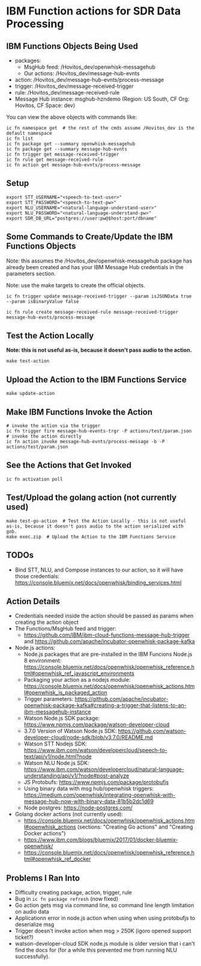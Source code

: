 # IBM Function actions for SDR Data Processing

## IBM Functions Objects Being Used

- packages:
    - MsgHub feed: /Hovitos_dev/openwhisk-messagehub
    - Our actions: /Hovitos_dev/message-hub-evnts
- action: /Hovitos_dev/message-hub-evnts/process-message
- trigger: /Hovitos_dev/message-received-trigger
- rule: /Hovitos_dev/message-received-rule
- Message Hub instance: msghub-hzndemo (Region: US South, CF Org: Hovitos, CF Space: dev)

You can view the above objects with commands like:
```
ic fn namespace get  # the rest of the cmds assume /Hovitos_dev is the default namespace
ic fn list
ic fn package get --summary openwhisk-messagehub
ic fn package get --summary message-hub-evnts
ic fn trigger get message-received-trigger
ic fn rule get message-received-rule
ic fn action get message-hub-evnts/process-message
```

## Setup

```
export STT_USERNAME="<speech-to-text-user>"
export STT_PASSWORD="<speech-to-text-pw>"
export NLU_USERNAME="<natural-language-understand-user>"
export NLU_PASSWORD="<natural-language-understand-pw>"
export SDR_DB_URL="postgres://user:pw@$host:port/dbname"
```

## Some Commands to Create/Update the IBM Functions Objects

Note: this assumes the /Hovitos_dev/openwhisk-messagehub package has already been created and has your IBM Message Hub credentials in the parameters section.

Note: use the make targets to create the official objects.

```
ic fn trigger update message-received-trigger --param isJSONData true --param isBinaryValue false

ic fn rule create message-received-rule message-received-trigger message-hub-evnts/process-message
```

## Test the Action Locally

**Note: this is not useful as-is, because it doesn't pass audio to the action.**

```
make test-action
```

## Upload the Action to the IBM Functions Service
```
make update-action
```

## Make IBM Functions Invoke the Action
```
# invoke the action via the trigger
ic fn trigger fire message-hub-events-trgr -P actions/test/param.json
# invoke the action directly
ic fn action invoke message-hub-evnts/process-message -b -P actions/test/param.json
```

## See the Actions that Get Invoked
```
ic fn activation poll
```

## Test/Upload the golang action (not currently used)
```
make test-go-action  # Test the Action Locally - this is not useful as-is, because it doesn't pass audio to the action serialized with gob.
make exec.zip  # Upload the Action to the IBM Functions Service
```

## TODOs
- Bind STT, NLU, and Compose instances to our action, so it will have those credentials: https://console.bluemix.net/docs/openwhisk/binding_services.html

## Action Details

- Credentials needed inside the action should be passed as params when creating the action object
- The Functions/MsgHub feed and trigger:
    - https://github.com/IBM/ibm-cloud-functions-message-hub-trigger  and  https://github.com/apache/incubator-openwhisk-package-kafka
- Node.js actions:
    - Node.js packages that are pre-installed in the IBM Funcions Node.js 8 environment: https://console.bluemix.net/docs/openwhisk/openwhisk_reference.html#openwhisk_ref_javascript_environments
    - Packaging your action as a nodejs module: https://console.bluemix.net/docs/openwhisk/openwhisk_actions.html#openwhisk_js_packaged_action
    - Trigger parameters: https://github.com/apache/incubator-openwhisk-package-kafka#creating-a-trigger-that-listens-to-an-ibm-messagehub-instance
    - Watson Node.js SDK package: https://www.npmjs.com/package/watson-developer-cloud
    - 3.7.0 Version of Watson Node.js SDK: https://github.com/watson-developer-cloud/node-sdk/blob/v3.7.0/README.md
    - Watson STT Nodejs SDK: https://www.ibm.com/watson/developercloud/speech-to-text/api/v1/node.html?node
    - Watson NLU Node.js SDK: https://www.ibm.com/watson/developercloud/natural-language-understanding/api/v1/?node#post-analyze
    - JS Protobufs: https://www.npmjs.com/package/protobufjs
    - Using binary data with msg hub/openwhisk triggers: https://medium.com/openwhisk/integrating-openwhisk-with-message-hub-now-with-binary-data-81b5b2dc1d69
    - Node postgres: https://node-postgres.com/
- Golang docker actions (not currently used):
    - https://console.bluemix.net/docs/openwhisk/openwhisk_actions.html#openwhisk_actions (sections: "Creating Go actions" and "Creating Docker actions")
    - https://www.ibm.com/blogs/bluemix/2017/01/docker-bluemix-openwhisk/
    - https://console.bluemix.net/docs/openwhisk/openwhisk_reference.html#openwhisk_ref_docker

## Problems I Ran Into
- Difficulty creating package, action, trigger, rule
- Bug in `ic fn package refresh` (now fixed)
- Go action gets msg via command line, so command line length limitation on audio data
- Applicationn error in node.js action when using when using protobufjs to deserialize msg
- Trigger doesn't invoke action when msg > 250K (igoro opened support ticket?)
- watson-developer-cloud SDK node.js module is older version that i can't find the docs for (for a while this prevented me from running NLU successfully).
